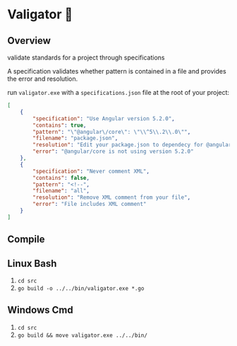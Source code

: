 # Valigator 🐊

## Overview 
validate standards for a project through specifications

A specification validates whether pattern is contained in a file and provides the error and resolution.

run `valigator.exe` with a `specifications.json` file at the root of your project:

``` json
[
    {
        "specification": "Use Angular version 5.2.0",
        "contains": true,
        "pattern": "\"@angular\/core\": \"\\^5\\.2\\.0\"",
        "filename": "package.json",
        "resolution": "Edit your package.json to dependecy for @angular/core to 5.2.0",
        "error": "@angular/core is not using version 5.2.0"
    },
    {
        "specification": "Never comment XML",
        "contains": false,
        "pattern": "<!--",
        "filename": "all",
        "resolution": "Remove XML comment from your file",
        "error": "File includes XML comment"
    }
]
```

## Compile

## Linux Bash 
1. `cd src`
2. `go build -o ../../bin/valigator.exe *.go`

## Windows Cmd
1. `cd src`
2. `go build && move valigator.exe ../../bin/`
